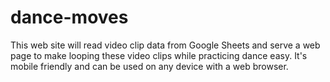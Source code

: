 # dance-moves
This web site will read video clip data from Google Sheets and serve a web page to make looping these video clips while practicing dance easy. It's mobile friendly and can be used on any device with a web browser.
